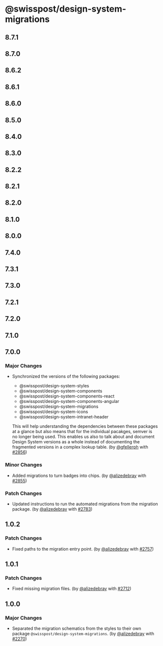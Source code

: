# @swisspost/design-system-migrations

## 8.7.1

## 8.7.0

## 8.6.2

## 8.6.1

## 8.6.0

## 8.5.0

## 8.4.0

## 8.3.0

## 8.2.2

## 8.2.1

## 8.2.0

## 8.1.0

## 8.0.0

## 7.4.0

## 7.3.1

## 7.3.0

## 7.2.1

## 7.2.0

## 7.1.0

## 7.0.0

### Major Changes

- Synchronized the versions of the following packages:

  - @swisspost/design-system-styles
  - @swisspost/design-system-components
  - @swisspost/design-system-components-react
  - @swisspost/design-system-components-angular
  - @swisspost/design-system-migrations
  - @swisspost/design-system-icons
  - @swisspost/design-system-intranet-header

  This will help understanding the dependencies between these packages at a glance but also means that for the individual pacakges, semver is no longer being used. This enables us also to talk about and document Design System versions as a whole instead of documenting the fragmented versions in a complex lookup table. (by [@gfellerph](https://github.com/gfellerph) with [#2856](https://github.com/swisspost/design-system/pull/2856))

### Minor Changes

- Added migrations to turn badges into chips. (by [@alizedebray](https://github.com/alizedebray) with [#2855](https://github.com/swisspost/design-system/pull/2855))

### Patch Changes

- Updated instructions to run the automated migrations from the migration package. (by [@alizedebray](https://github.com/alizedebray) with [#2783](https://github.com/swisspost/design-system/pull/2783))

## 1.0.2

### Patch Changes

- Fixed paths to the migration entry point. (by [@alizedebray](https://github.com/alizedebray) with [#2757](https://github.com/swisspost/design-system/pull/2757))

## 1.0.1

### Patch Changes

- Fixed missing migration files. (by [@alizedebray](https://github.com/alizedebray) with [#2712](https://github.com/swisspost/design-system/pull/2712))

## 1.0.0

### Major Changes

- Separated the migration schematics from the styles to their own package `@swisspost/design-system-migrations`. (by [@alizedebray](https://github.com/alizedebray) with [#2270](https://github.com/swisspost/design-system/pull/2270))
